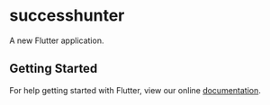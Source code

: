 # successhunter

A new Flutter application.

## Getting Started

For help getting started with Flutter, view our online
[documentation](https://flutter.io/).

